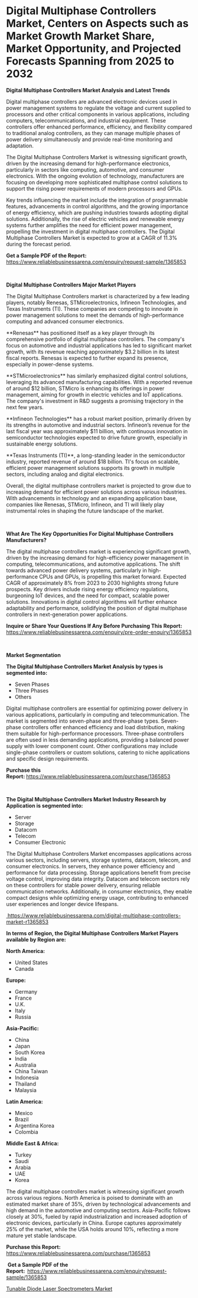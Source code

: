 <p><h1>Digital Multiphase Controllers Market, Centers on Aspects such as Market Growth Market Share, Market Opportunity, and Projected Forecasts Spanning from 2025 to 2032</h1></p><p><strong>Digital Multiphase Controllers Market Analysis and Latest Trends</strong></p>
<p><p>Digital multiphase controllers are advanced electronic devices used in power management systems to regulate the voltage and current supplied to processors and other critical components in various applications, including computers, telecommunications, and industrial equipment. These controllers offer enhanced performance, efficiency, and flexibility compared to traditional analog controllers, as they can manage multiple phases of power delivery simultaneously and provide real-time monitoring and adaptation.</p><p>The Digital Multiphase Controllers Market is witnessing significant growth, driven by the increasing demand for high-performance electronics, particularly in sectors like computing, automotive, and consumer electronics. With the ongoing evolution of technology, manufacturers are focusing on developing more sophisticated multiphase control solutions to support the rising power requirements of modern processors and GPUs.</p><p>Key trends influencing the market include the integration of programmable features, advancements in control algorithms, and the growing importance of energy efficiency, which are pushing industries towards adopting digital solutions. Additionally, the rise of electric vehicles and renewable energy systems further amplifies the need for efficient power management, propelling the investment in digital multiphase controllers. The Digital Multiphase Controllers Market is expected to grow at a CAGR of 11.3% during the forecast period.</p></p>
<p><strong>Get a Sample PDF of the Report:&nbsp;</strong> <a href="https://www.reliablebusinessarena.com/enquiry/request-sample/1365853?utm_campaign=2819&utm_medium=2&utm_source=Github&utm_content=ia&utm_term=22032025&utm_id=digital-multiphase-controllers">https://www.reliablebusinessarena.com/enquiry/request-sample/1365853</a></p>
<p>&nbsp;</p>
<p><strong>Digital Multiphase Controllers Major Market Players</strong></p>
<p><p>The Digital Multiphase Controllers market is characterized by a few leading players, notably Renesas, STMicroelectronics, Infineon Technologies, and Texas Instruments (TI). These companies are competing to innovate in power management solutions to meet the demands of high-performance computing and advanced consumer electronics.</p><p>**Renesas** has positioned itself as a key player through its comprehensive portfolio of digital multiphase controllers. The company's focus on automotive and industrial applications has led to significant market growth, with its revenue reaching approximately $3.2 billion in its latest fiscal reports. Renesas is expected to further expand its presence, especially in power-dense systems.</p><p>**STMicroelectronics** has similarly emphasized digital control solutions, leveraging its advanced manufacturing capabilities. With a reported revenue of around $12 billion, STMicro is enhancing its offerings in power management, aiming for growth in electric vehicles and IoT applications. The company's investment in R&D suggests a promising trajectory in the next few years.</p><p>**Infineon Technologies** has a robust market position, primarily driven by its strengths in automotive and industrial sectors. Infineon’s revenue for the last fiscal year was approximately $11 billion, with continuous innovation in semiconductor technologies expected to drive future growth, especially in sustainable energy solutions.</p><p>**Texas Instruments (TI)**, a long-standing leader in the semiconductor industry, reported revenue of around $18 billion. TI's focus on scalable, efficient power management solutions supports its growth in multiple sectors, including analog and digital electronics.</p><p>Overall, the digital multiphase controllers market is projected to grow due to increasing demand for efficient power solutions across various industries. With advancements in technology and an expanding application base, companies like Renesas, STMicro, Infineon, and TI will likely play instrumental roles in shaping the future landscape of the market.</p></p>
<p>&nbsp;</p>
<p><strong>What Are The Key Opportunities For Digital Multiphase Controllers Manufacturers?</strong></p>
<p><p>The digital multiphase controllers market is experiencing significant growth, driven by the increasing demand for high-efficiency power management in computing, telecommunications, and automotive applications. The shift towards advanced power delivery systems, particularly in high-performance CPUs and GPUs, is propelling this market forward. Expected CAGR of approximately 8% from 2023 to 2030 highlights strong future prospects. Key drivers include rising energy efficiency regulations, burgeoning IoT devices, and the need for compact, scalable power solutions. Innovations in digital control algorithms will further enhance adaptability and performance, solidifying the position of digital multiphase controllers in next-generation power applications.</p></p>
<p><strong>Inquire or Share Your Questions If Any Before Purchasing This Report:</strong> <a href="https://www.reliablebusinessarena.com/enquiry/pre-order-enquiry/1365853?utm_campaign=2819&utm_medium=2&utm_source=Github&utm_content=ia&utm_term=22032025&utm_id=digital-multiphase-controllers">https://www.reliablebusinessarena.com/enquiry/pre-order-enquiry/1365853</a></p>
<p>&nbsp;</p>
<p><strong>Market Segmentation</strong></p>
<p><strong>The Digital Multiphase Controllers Market Analysis by types is segmented into:</strong></p>
<p><ul><li>Seven Phases</li><li>Three Phases</li><li>Others</li></ul></p>
<p><p>Digital multiphase controllers are essential for optimizing power delivery in various applications, particularly in computing and telecommunication. The market is segmented into seven-phase and three-phase types. Seven-phase controllers offer enhanced efficiency and load distribution, making them suitable for high-performance processors. Three-phase controllers are often used in less demanding applications, providing a balanced power supply with lower component count. Other configurations may include single-phase controllers or custom solutions, catering to niche applications and specific design requirements.</p></p>
<p><strong>Purchase this Report:&nbsp;</strong><a href="https://www.reliablebusinessarena.com/purchase/1365853?utm_campaign=2819&utm_medium=2&utm_source=Github&utm_content=ia&utm_term=22032025&utm_id=digital-multiphase-controllers">https://www.reliablebusinessarena.com/purchase/1365853</a></p>
<p>&nbsp;</p>
<p><strong>The Digital Multiphase Controllers Market Industry Research by Application is segmented into:</strong></p>
<p><ul><li>Server</li><li>Storage</li><li>Datacom</li><li>Telecom</li><li>Consumer Electronic</li></ul></p>
<p><p>The Digital Multiphase Controllers Market encompasses applications across various sectors, including servers, storage systems, datacom, telecom, and consumer electronics. In servers, they enhance power efficiency and performance for data processing. Storage applications benefit from precise voltage control, improving data integrity. Datacom and telecom sectors rely on these controllers for stable power delivery, ensuring reliable communication networks. Additionally, in consumer electronics, they enable compact designs while optimizing energy usage, contributing to enhanced user experiences and longer device lifespans.</p></p>
<p><a href="https://www.reliablebusinessarena.com/digital-multiphase-controllers-market-r1365853?utm_campaign=2819&utm_medium=2&utm_source=Github&utm_content=ia&utm_term=22032025&utm_id=digital-multiphase-controllers">&nbsp;https://www.reliablebusinessarena.com/digital-multiphase-controllers-market-r1365853</a></p>
<p><strong>In terms of Region, the Digital Multiphase Controllers Market Players available by Region are:</strong></p>
<p>
    <p> <strong> North America: </strong>
        <ul>
            <li>United States</li>
            <li>Canada</li>
        </ul>
        </p> 
    <p> <strong> Europe: </strong>
        <ul>
            <li>Germany</li>
            <li>France</li>
            <li>U.K.</li>
            <li>Italy</li>
            <li>Russia</li>
        </ul>
        </p> 
    <p> <strong> Asia-Pacific: </strong>
        <ul>
            <li>China</li>
            <li>Japan</li>
            <li>South Korea</li>
            <li>India</li>
            <li>Australia</li>
            <li>China Taiwan</li>
            <li>Indonesia</li>
            <li>Thailand</li>
            <li>Malaysia</li>
        </ul>
        </p> 
    <p> <strong> Latin America: </strong>
        <ul>
            <li>Mexico</li>
            <li>Brazil</li>
            <li>Argentina Korea</li>
            <li>Colombia</li>
        </ul>
        </p> 
    <p> <strong> Middle East & Africa: </strong>
        <ul>
            <li>Turkey</li>
            <li>Saudi</li>
            <li>Arabia</li>
            <li>UAE</li>
            <li>Korea</li>
        </ul>
    </p>
    </p>
<p><p>The digital multiphase controllers market is witnessing significant growth across various regions. North America is poised to dominate with an estimated market share of 35%, driven by technological advancements and high demand in the automotive and computing sectors. Asia-Pacific follows closely at 30%, fueled by rapid industrialization and increased adoption of electronic devices, particularly in China. Europe captures approximately 25% of the market, while the USA holds around 10%, reflecting a more mature yet stable landscape.</p></p>
<p><strong>Purchase this Report: </strong><a href="https://www.reliablebusinessarena.com/purchase/1365853?utm_campaign=2819&utm_medium=2&utm_source=Github&utm_content=ia&utm_term=22032025&utm_id=digital-multiphase-controllers">https://www.reliablebusinessarena.com/purchase/1365853</a></p>
<p>&nbsp;<strong>Get a Sample PDF of the Report:&nbsp;&nbsp;</strong><a href="https://www.reliablebusinessarena.com/enquiry/request-sample/1365853?utm_campaign=2819&utm_medium=2&utm_source=Github&utm_content=ia&utm_term=22032025&utm_id=digital-multiphase-controllers">https://www.reliablebusinessarena.com/enquiry/request-sample/1365853</a></p>
<p><strong></strong></p>
<p><p><a href="https://github.com/popupioo/Market-Research-Report-List-1/blob/main/tunable-diode-laser-spectrometers-market.md?utm_campaign=2819&utm_medium=2&utm_source=Github&utm_content=ia&utm_term=22032025&utm_id=digital-multiphase-controllers">Tunable Diode Laser Spectrometers Market</a></p></p>